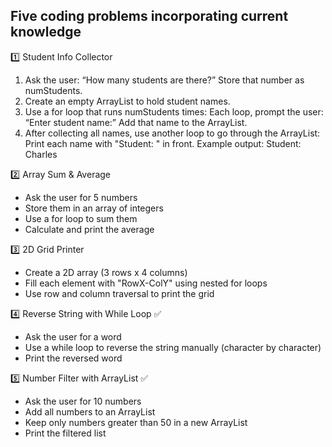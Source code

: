 ## Five coding problems incorporating current knowledge

1️⃣ Student Info Collector 
1. Ask the user: “How many students are there?”
    Store that number as numStudents.
2. Create an empty ArrayList to hold student names.
3. Use a for loop that runs numStudents times:
    Each loop, prompt the user: “Enter student name:”
    Add that name to the ArrayList.
4. After collecting all names, use another loop to go through the ArrayList:
    Print each name with "Student: " in front.
    Example output: Student: Charles

2️⃣ Array Sum & Average 
- Ask the user for 5 numbers
- Store them in an array of integers
- Use a for loop to sum them
- Calculate and print the average

3️⃣ 2D Grid Printer 
- Create a 2D array (3 rows x 4 columns)
- Fill each element with "RowX-ColY" using nested for loops
- Use row and column traversal to print the grid

4️⃣ Reverse String with While Loop ✅
- Ask the user for a word
- Use a while loop to reverse the string manually (character by character)
- Print the reversed word

5️⃣ Number Filter with ArrayList ✅
- Ask the user for 10 numbers
- Add all numbers to an ArrayList
- Keep only numbers greater than 50 in a new ArrayList
- Print the filtered list
